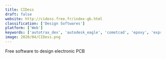 ```yaml
---
title: CIDess
draft: false 
website: http://cidess.free.fr/index-gb.html
classification: ['Design Softwares']
platform: ['Web']
keywords: ['autotrax_dex', 'autodesk_eagle', 'cometcad', 'epoxy', 'expresspcb', 'freepcb', 'fritzing', 'kicad', 'librepcb', 'lochmaster', 'osmond_pcb', 'pcb_elegance', 'proteus_pcb_design', 'razen', 'geda_project']
image: 2020/04/CIDess.png
---
```

Free software to design electronic PCB